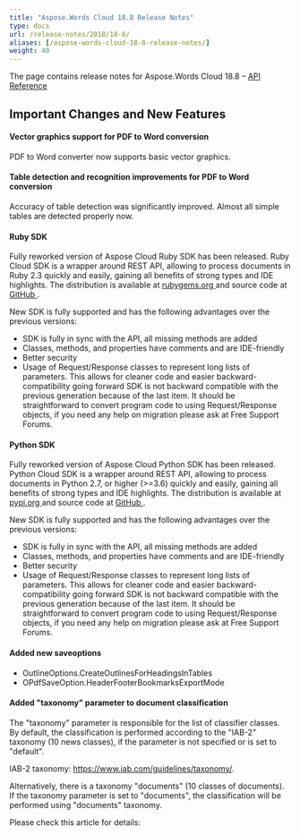```yaml
---
title: "Aspose.Words Cloud 18.8 Release Notes"
type: docs
url: /release-notes/2018/18-8/
aliases: [/aspose-words-cloud-18-8-release-notes/]
weight: 40
---
```


The page contains release notes for Aspose.Words Cloud 18.8 – [API Reference](https://apireference.aspose.cloud/words/)

## Important Changes and New Features

#### Vector graphics support for PDF to Word conversion

PDF to Word converter now supports basic vector graphics.

#### Table detection and recognition improvements for PDF to Word conversion

Accuracy of table detection was significantly improved. Almost all simple tables are detected properly now.

#### Ruby SDK

Fully reworked version of Aspose Cloud Ruby SDK has been released. Ruby Cloud SDK is a wrapper around REST API, allowing to process documents in Ruby 2.3 quickly and easily, gaining all benefits of strong types and IDE highlights. The distribution is available at [rubygems.org ](https://rubygems.org/gems/aspose_words_cloud)and source code at [GitHub ](https://github.com/aspose-words-cloud/aspose-words-cloud-ruby).

New SDK is fully supported and has the following advantages over the previous versions:

- SDK is fully in sync with the API, all missing methods are added
- Classes, methods, and properties have comments and are IDE-friendly
- Better security
- Usage of Request/Response classes to represent long lists of parameters. This allows for cleaner code and easier backward-compatibility going forward
  SDK is not backward compatible with the previous generation because of the last item. It should be straightforward to convert program code to using Request/Response objects, if you need any help on migration please ask at Free Support Forums.

#### Python SDK

Fully reworked version of Aspose Cloud Python SDK has been released. Python Cloud SDK is a wrapper around REST API, allowing to process documents in Python 2.7, or higher (>=3.6) quickly and easily, gaining all benefits of strong types and IDE highlights. The distribution is available at [pypi.org ](https://pypi.org/project/asposewordscloud)and source code at [GitHub ](https://github.com/aspose-words-cloud/aspose-words-cloud-python).

New SDK is fully supported and has the following advantages over the previous versions:

- SDK is fully in sync with the API, all missing methods are added
- Classes, methods, and properties have comments and are IDE-friendly
- Better security
- Usage of Request/Response classes to represent long lists of parameters. This allows for cleaner code and easier backward-compatibility going forward
  SDK is not backward compatible with the previous generation because of the last item. It should be straightforward to convert program code to using Request/Response objects, if you need any help on migration please ask at Free Support Forums.

#### Added new saveoptions

- OutlineOptions.CreateOutlinesForHeadingsInTables
- OPdfSaveOption.HeaderFooterBookmarksExportMode

#### Added "taxonomy" parameter to document classification

The "taxonomy" parameter is responsible for the list of classifier classes. By default, the classification is performed according to the "IAB-2" taxonomy (10 news classes), if the parameter is not specified or is set to "default".

IAB-2 taxonomy: <https://www.iab.com/guidelines/taxonomy/>.

Alternatively, there is a taxonomy "documents" (10 classes of documents). If the taxonomy parameter is set to "documents", the classification will be performed using "documents" taxonomy.

Please check this article for details:

